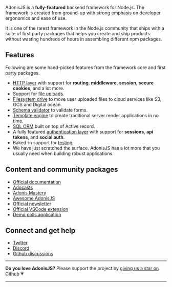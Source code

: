 
AdonisJS is a **fully-featured** backend framework for Node.js. The framework is created from ground-up with strong emphasis on developer ergonomics and ease of use.

It is one of the rarest framework in the Node.js community that ships with a suite of first party packages that helps you create and ship products without wasting hundreds of hours in assembling different npm packages.

## Features
Following are some hand-picked features from the framework core and first party packages.

- [HTTP layer](https://docs.adonisjs.com/guides/context) with support for **routing**, **middleware**, **session**, **secure cookies**, and a lot more.
- Support for [file uploads](https://docs.adonisjs.com/guides/file-uploads).
- [Filesystem drive](https://docs.adonisjs.com/guides/drive) to move user uploaded files to cloud services like S3, GCS and Digital ocean.
- [Schema validator](https://docs.adonisjs.com/guides/validator/introduction) to validate forms.
- [Template engine](https://docs.adonisjs.com/guides/views/introduction) to create traditional server render applications in no time.
- [SQL ORM](https://docs.adonisjs.com/guides/models/introduction) built on top of Active record.
- A fully featured [authentication layer](https://docs.adonisjs.com/guides/auth/introduction) with support for **sessions**, **api tokens**, and **social auth**.
- Baked-in support for [testing](https://docs.adonisjs.com/guides/testing/introduction)
- We have just scratched the surface. AdonisJS has a lot more that you usually need when building robust applications.

## Content and community packages

- [Official documentation](https://docs.adonisjs.com/)
- [Adocasts](https://adocasts.com/)
- [Adonis Mastery](https://adonismastery.com/)
- [Awesome AdonisJS](https://github.com/adonisjs-community/awesome-adonisjs)
- [Official newsletter](https://news.adonisjs.com/)
- [Official VSCode extension](https://marketplace.visualstudio.com/items?itemName=jripouteau.adonis-vscode-extension)
- [Demo polls application](https://polls.adonisjs.dev/)

## Connect and get help

- [Twitter](https://twitter.com/adonisframework)
- [Discord](https://discord.com/invite/vDcEjq6)
- [Github discussions](https://github.com/adonisjs/core/discussions)

---

**Do you love AdonisJS?** Please support the project by [giving us a star on Github](https://github.com/adonisjs/core/stargazers) 💗

---